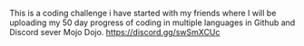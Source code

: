This is a coding challenge i have started with my friends where I will be uploading my 50 day progress of coding in multiple languages in Github and Discord sever Mojo Dojo.
https://discord.gg/swSmXCUc
